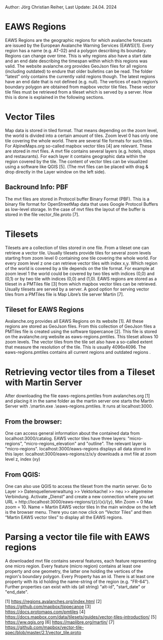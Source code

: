 Author: Jörg Christian Reiher, Last Update: 24.04. 2024

# EAWS Regions
EAWS Regions are the geographic regions for which avalanche forecasts are issued by the European Avalanche Warning Services (EAWS)[1]. Every region has a name (e.g. AT-02) and a polygon describing its boundary. Regions can change over time. This is why regions also have a start date and an end date describing the timespan within which this regions was valid.  The website avalanche.org provides GeoJson files for all regions (including outdated) to endure that older bulletins can be read. The folder “latest” only contains the currently valid regions though. The latest regions have an end date that is not defined (e.g. null). The vertices of each region’s boundary polygon are obtained from mapbox vector tile files. These vector tile files must be retrieved from a tileset which is served by a server. How this is done is explained in the following sections.

# Vector Tiles
Map data is stored in tiled format. That means depending on the zoom level, the world is divided into a certain amount of tiles. Zoom level 0 has only one tile covering the whole world. There are several file formats for such tiles. For AlpineMaps.org so-called mapbox vector tiles [4] are relevant. These are stored in mvt files. A mvt file contains several layers (e.g. hotels, shops and restaurants). For each layer it contains geographic data within the region covered by the tile.  The content of vector tiles can be visualized using a software like QGIS [5]. (The mvt files can be placed with drag & drop directly in the Layer window on the left side).

## Backround Info: PBF 
The mvt files are stored  in Protocol buffer Binary Format (PBF). This is a binary file format for OpenStreetMap data that uses Google Protocol Buffers as low-level storage. In the case of mvt files the layout of the buffer is stored in the file vector_file.proto [7].

# Tilesets
Tilesets are a collection of tiles stored in one file. From a tileset one can retrieve a vector tile. Usually tilesets provide tiles for several zoom levels starting from zoom level 0 containing one tile covering the whole world. For every zoom level z one can retrieve vector tiles with index x,y. Which region of the world is covered by a tile depends on the tile format. For example at zoom level 1 the world could be covered by two tiles with indices (0,0) and (0,1) or by two tile with indices (0,0) and (1,0). 
EAWS regions are stored as a tileset in a PMTiles file [3] from which mapbox vector tiles can be retrieved.
Usually tilesets are served by a server. A good option for serving vector tiles from a PMTiles file is Map Libre’s tile server Martin [7].

## Tileset for EAWS Regions
Avalanche.org provides all EAWS Regions on its website [1]. All these regions are stored as GeoJson files. From this collection of GeoJson files a PMTiles file is created using the software tippercanoe [2]. This file is stored on the avalanche.org website as eaws-regions.pmtiles. This tileset allows 10 zoom levels. The vector tiles from the tile set also have a so-called extent that measure the resolution of the tile. This is usually 4096x4096. The eaws-regions.pmtiles contains all current regions and outdated regions .

# Retrieving vector tiles from a Tileset with Martin Server
After downloading the file eaws-regions.pmtiles  from avalanches.org [1] and placing it in the same folder as the martin server one starts the Martin Server with .\martin.exe .\eaws-regions.pmtiles. It runs at localhost:3000. 

## From the browser:
One can access general information about the contained data from localhost:3000/catalog. 
EAWS vector tiles have three layers: "micro-regions", "micro-regions_elevation" and "outline". The relevant layer is "micro-regions". 
localhost:3000/eaws-regions displays all data stored in this layer.
localhost:3000/eaws-regions/z/x/y downloads a mvt file at zoom level z, index (xy)
## From QGIS:
One can also use QGIS to access the tileset from the martin server.
Go to Layer >> Datenquellenverwaltung >> Vektorkachel >> neu >> allgemeine Verbindung.
Activate „Dienst“ and create a new connection where you set
URL = http://localhost:3000/eaws-regions/{z}/{x}/{y},
Min Zoom = 0 Max zoom = 10.
Name = Martin EAWS vector tiles
In the main window on the left is the browser menu. There you can now click on “Vector Tiles” and then “Martin EAWS vector tiles” to display all the EAWS regions.

# Parsing  a vector tile file with EAWS regions
A downloaded mvt file contains several features, each feature representing one micro region.
Every feature (micro region) contains at least one property and one geometry, the latter one holding the vertices of the region's boundary polygon.
Every Property has an id. There is at least one property with its id holding the name-string of the region (e.g. "FR-64"). Further properties can exist with ids (all string) "alt-id", "start_date" or "end_date".

[1] https://regions.avalanches.org/index.html
[2] https://github.com/mapbox/tippecanoe
[3] https://docs.protomaps.com/pmtiles
[4] https://docs.mapbox.com/data/tilesets/guides/vector-tiles-introduction/
[5] https://ww.qgis.org
[6] https://maplibre.org/martin/
[7] https://github.com/mapbox/vector-tile-spec/blob/master/2.1/vector_tile.proto
